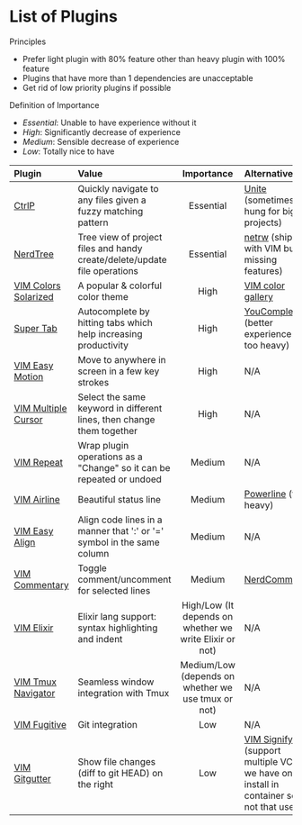 # List of Plugins

Principles

- Prefer light plugin with 80% feature other than heavy plugin with 100% feature
- Plugins that have more than 1 dependencies are unacceptable
- Get rid of low priority plugins if possible

Definition of Importance

- *Essential*: Unable to have experience without it
- *High*: Significantly decrease of experience
- *Medium*: Sensible decrease of experience
- *Low*: Totally nice to have

| Plugin        | Value           | Importance | Alternatives |
| :------------ | :-------------- | :--------: | :----------- |
| [CtrlP](https://github.com/kien/ctrlp.vim.git) | Quickly navigate to any files given a fuzzy matching pattern | Essential | [Unite](https://github.com/Shougo/unite.vim.git) (sometimes hung for big projects) |
| [NerdTree](https://github.com/scrooloose/nerdtree.git) | Tree view of project files and handy create/delete/update file operations | Essential | [netrw](http://www.vim.org/scripts/script.php?script_id=1075) (shipped with VIM but missing features) |
| [VIM Colors Solarized](https://github.com/altercation/vim-colors-solarized.git) | A popular & colorful color theme | High | [VIM color gallery](http://cocopon.me/app/vim-color-gallery/) |
| [Super Tab](https://github.com/ervandew/supertab.git) | Autocomplete by hitting tabs which help increasing productivity | High | [YouCompleteMe](https://github.com/Valloric/YouCompleteMe) (better experience but too heavy) |
| [VIM Easy Motion](https://github.com/easymotion/vim-easymotion.git) | Move to anywhere in screen in a few key strokes | High | N/A |
| [VIM Multiple Cursor](https://github.com/terryma/vim-multiple-cursors.git) | Select the same keyword in different lines, then change them together | High | N/A |
| [VIM Repeat](https://github.com/tpope/vim-repeat.git) | Wrap plugin operations as a "Change" so it can be repeated or undoed | Medium | N/A |
| [VIM Airline](https://github.com/bling/vim-airline.git) | Beautiful status line | Medium | [Powerline](https://github.com/powerline/powerline) (too heavy) |
| [VIM Easy Align](https://github.com/junegunn/vim-easy-align.git) | Align code lines in a manner that ':' or '=' symbol in the same column | Medium | N/A |
| [VIM Commentary](https://github.com/tpope/vim-commentary.git) | Toggle comment/uncomment for selected lines | Medium | [NerdCommenter](https://github.com/scrooloose/nerdcommenter) |
| [VIM Elixir](https://github.com/elixir-lang/vim-elixir.git) | Elixir lang support: syntax highlighting and indent | High/Low (It depends on whether we write Elixir or not) | N/A |
| [VIM Tmux Navigator](https://github.com/christoomey/vim-tmux-navigator.git) | Seamless window integration with Tmux | Medium/Low (depends on whether we use tmux or not) | N/A |
| [VIM Fugitive](https://github.com/tpope/vim-fugitive.git) | Git integration | Low | N/A |
| [VIM Gitgutter](https://github.com/airblade/vim-gitgutter.git) | Show file changes (diff to git HEAD) on the right | Low | [VIM Signify](https://github.com/mhinz/vim-signify) (support multiple VCS but we have only git install in container so it's not that useful) |
